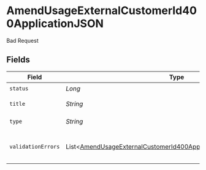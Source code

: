 # AmendUsageExternalCustomerId400ApplicationJSON

Bad Request


## Fields

| Field                                                                                                                                                             | Type                                                                                                                                                              | Required                                                                                                                                                          | Description                                                                                                                                                       | Example                                                                                                                                                           |
| ----------------------------------------------------------------------------------------------------------------------------------------------------------------- | ----------------------------------------------------------------------------------------------------------------------------------------------------------------- | ----------------------------------------------------------------------------------------------------------------------------------------------------------------- | ----------------------------------------------------------------------------------------------------------------------------------------------------------------- | ----------------------------------------------------------------------------------------------------------------------------------------------------------------- |
| `status`                                                                                                                                                          | *Long*                                                                                                                                                            | :heavy_check_mark:                                                                                                                                                | HTTP Code                                                                                                                                                         |                                                                                                                                                                   |
| `title`                                                                                                                                                           | *String*                                                                                                                                                          | :heavy_check_mark:                                                                                                                                                | Error message                                                                                                                                                     |                                                                                                                                                                   |
| `type`                                                                                                                                                            | *String*                                                                                                                                                          | :heavy_check_mark:                                                                                                                                                | N/A                                                                                                                                                               | "https://docs.billwithorb.com/reference/error-responses#400-request-validation-errors"                                                                            |
| `validationErrors`                                                                                                                                                | List<[AmendUsageExternalCustomerId400ApplicationJSONValidationErrors](../../models/operations/AmendUsageExternalCustomerId400ApplicationJSONValidationErrors.md)> | :heavy_check_mark:                                                                                                                                                | Contains all failing validation events.                                                                                                                           |                                                                                                                                                                   |